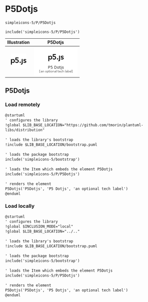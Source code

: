 # P5Dotjs


```text
simpleicons-5/P/P5Dotjs
```

```text
include('simpleicons-5/P/P5Dotjs')
```



| Illustration | P5Dotjs |
| :---: | :---: |
| ![illustration for Illustration](../../simpleicons-5/P/P5Dotjs.png) | ![illustration for P5Dotjs](../../simpleicons-5/P/P5Dotjs.Local.png) |




## P5Dotjs

### Load remotely
```plantuml
@startuml
' configures the library
!global $LIB_BASE_LOCATION="https://github.com/tmorin/plantuml-libs/distribution"

' loads the library's bootstrap
!include $LIB_BASE_LOCATION/bootstrap.puml

' loads the package bootstrap
include('simpleicons-5/bootstrap')

' loads the Item which embeds the element P5Dotjs
include('simpleicons-5/P/P5Dotjs')

' renders the element
P5Dotjs('P5Dotjs', 'P5 Dotjs', 'an optional tech label')
@enduml
```

### Load locally
```plantuml
@startuml
' configures the library
!global $INCLUSION_MODE="local"
!global $LIB_BASE_LOCATION="../.."

' loads the library's bootstrap
!include $LIB_BASE_LOCATION/bootstrap.puml

' loads the package bootstrap
include('simpleicons-5/bootstrap')

' loads the Item which embeds the element P5Dotjs
include('simpleicons-5/P/P5Dotjs')

' renders the element
P5Dotjs('P5Dotjs', 'P5 Dotjs', 'an optional tech label')
@enduml
```

